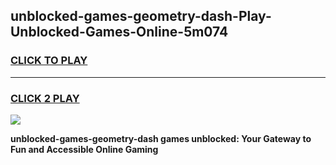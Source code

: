 
## unblocked-games-geometry-dash-Play-Unblocked-Games-Online-5m074
<h3>
<a href="https://premium76.site?title=unblocked-games-geometry-dash&ref=24A">CLICK TO PLAY</a></h3>
<hr>

<h3>
<a href="https://premium76.site?title=unblocked-games-geometry-dash&ref=24A">CLICK 2 PLAY</a>
  
</h3>

<a href="https://premium76.site?title=unblocked-games-geometry-dash&ref=24A"><img src="https://clearcache.store/games.png"></a>


**unblocked-games-geometry-dash games unblocked: Your Gateway to Fun and Accessible Online Gaming**

